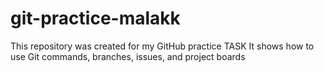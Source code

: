 # git-practice-malakk
This repository was created for my GitHub practice TASK
It shows how to use Git commands, branches, issues, and project boards
